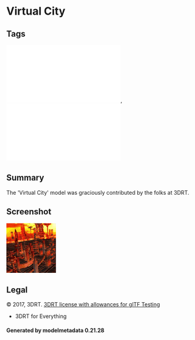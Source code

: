 # Virtual City

## Tags

![core](../../Models-core.md), ![testing](../../Models-testing.md)

## Summary

The 'Virtual City' model was graciously contributed by the folks at 3DRT.

## Screenshot

![screenshot](screenshot/screenshot.gif)

## Legal

&copy; 2017, 3DRT. [3DRT license with allowances for glTF Testing]()

 - 3DRT for Everything

#### Generated by modelmetadata 0.21.28